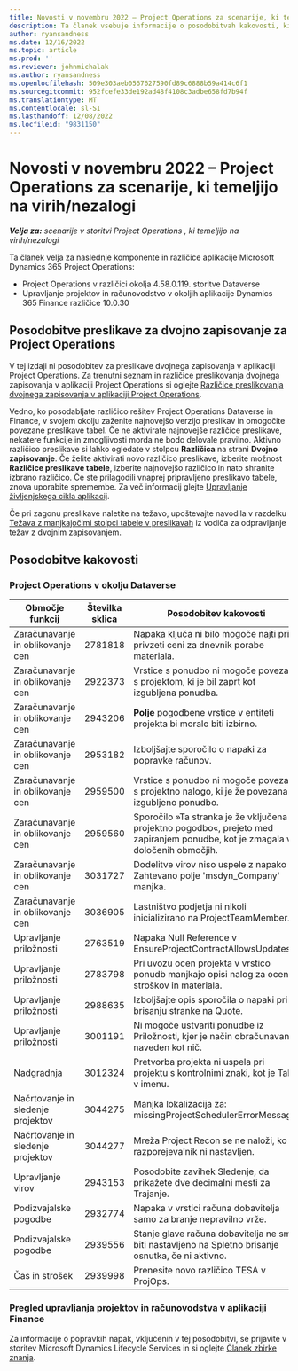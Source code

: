 ```yaml
---
title: Novosti v novembru 2022 – Project Operations za scenarije, ki temeljijo na virih/nezalogi
description: Ta članek vsebuje informacije o posodobitvah kakovosti, ki so na voljo v izdaji Microsofta Dynamics 365 Project Operations novembra 2022 za scenarije, ki temeljijo na virih/nezaloženih.
author: ryansandness
ms.date: 12/16/2022
ms.topic: article
ms.prod: ''
ms.reviewer: johnmichalak
ms.author: ryansandness
ms.openlocfilehash: 509e303aeb0567627590fd89c6888b59a414c6f1
ms.sourcegitcommit: 952fcefe33de192ad48f4108c3adbe658fd7b94f
ms.translationtype: MT
ms.contentlocale: sl-SI
ms.lasthandoff: 12/08/2022
ms.locfileid: "9831150"
---
```

# <a name="whats-new-november-2022---project-operations-for-resourcenon-stocked-based-scenarios"></a>Novosti v novembru 2022 – Project Operations za scenarije, ki temeljijo na virih/nezalogi

_**Velja za:** scenarije v storitvi Project Operations , ki temeljijo na virih/nezalogi_

Ta članek velja za naslednje komponente in različice aplikacije Microsoft Dynamics 365 Project Operations:

- Project Operations v različici okolja 4.58.0.119. storitve Dataverse
- Upravljanje projektov in računovodstvo v okoljih aplikacije Dynamics 365 Finance različice 10.0.30

## <a name="project-operations-dual-write-maps-updates"></a>Posodobitve preslikave za dvojno zapisovanje za Project Operations

V tej izdaji ni posodobitev za preslikave dvojnega zapisovanja v aplikaciji Project Operations. Za trenutni seznam in različice preslikovanja dvojnega zapisovanja v aplikaciji Project Operations si oglejte [Različice preslikovanja dvojnega zapisovanja v aplikaciji Project Operations](../environment/resource-dual-write-maps.md).

Vedno, ko posodabljate različico rešitev Project Operations Dataverse in Finance, v svojem okolju zaženite najnovejšo verzijo preslikav in omogočite povezane preslikave tabel. Če ne aktivirate najnovejše različice preslikave, nekatere funkcije in zmogljivosti morda ne bodo delovale pravilno. Aktivno različico preslikave si lahko ogledate v stolpcu **Različica** na strani **Dvojno zapisovanje**. Če želite aktivirati novo različico preslikave, izberite možnost **Različice preslikave tabele**, izberite najnovejšo različico in nato shranite izbrano različico. Če ste prilagodili vnaprej pripravljeno preslikavo tabele, znova uporabite spremembe. Za več informacij glejte [Upravljanje življenjskega cikla aplikacij](/dynamics365/fin-ops-core/dev-itpro/data-entities/dual-write/app-lifecycle-management).

Če pri zagonu preslikave naletite na težavo, upoštevajte navodila v razdelku [Težava z manjkajočimi stolpci tabele v preslikavah](/dynamics365/fin-ops-core/dev-itpro/data-entities/dual-write/dual-write-troubleshooting-finops-upgrades#missing-table-columns-issue-on-maps) iz vodiča za odpravljanje težav z dvojnim zapisovanjem.

## <a name="quality-updates"></a>Posodobitve kakovosti

### <a name="project-operations-on-dataverse"></a>Project Operations v okolju Dataverse

| Območje funkcij | Številka sklica | Posodobitev kakovosti |
| --- | --- | --- |
| Zaračunavanje in oblikovanje cen | 2781818 | Napaka ključa ni bilo mogoče najti pri privzeti ceni za dnevnik porabe materiala. |
| Zaračunavanje in oblikovanje cen | 2922373 | Vrstice s ponudbo ni mogoče povezati s projektom, ki je bil zaprt kot izgubljena ponudba. |
| Zaračunavanje in oblikovanje cen | 2943206 | **Polje** pogodbene vrstice v entiteti projekta bi moralo biti izbirno. |
| Zaračunavanje in oblikovanje cen | 2953182 | Izboljšajte sporočilo o napaki za popravke računov.|
| Zaračunavanje in oblikovanje cen | 2959500 | Vrstice s ponudbo ni mogoče povezati s projektno nalogo, ki je že povezana z izgubljeno ponudbo.|
| Zaračunavanje in oblikovanje cen | 2959560 | Sporočilo »Ta stranka je že vključena v projektno pogodbo«, prejeto med zapiranjem ponudbe, kot je zmagala v določenih območjih. |
| Zaračunavanje in oblikovanje cen | 3031727 | Dodelitve virov niso uspele z napako Zahtevano polje 'msdyn_Company' manjka. |
| Zaračunavanje in oblikovanje cen | 3036905 | Lastništvo podjetja ni nikoli inicializirano na ProjectTeamMember. |
| Upravljanje priložnosti | 2763519 | Napaka Null Reference v EnsureProjectContractAllowsUpdates. |
| Upravljanje priložnosti | 2783798 | Pri uvozu ocen projekta v vrstico ponudb manjkajo opisi nalog za ocene stroškov in materiala.|
| Upravljanje priložnosti | 2988635 | Izboljšajte opis sporočila o napaki pri brisanju stranke na Quote. |
| Upravljanje priložnosti | 3001191 | Ni mogoče ustvariti ponudbe iz Priložnosti, kjer je način obračunavanja naveden kot nič. |
| Nadgradnja | 3012324 | Pretvorba projekta ni uspela pri projektu s kontrolnimi znaki, kot je Tab, v imenu. || Načrtovanje in sledenje projektov | 2790384 | Časovna omejitev Pending OperationSet je prekratka. |
| Načrtovanje in sledenje projektov | 3044275 | Manjka lokalizacija za: missingProjectSchedulerErrorMessage. |
| Načrtovanje in sledenje projektov | 3044277 | Mreža Project Recon se ne naloži, ko razporejevalnik ni nastavljen.|
| Upravljanje virov | 2943153 | Posodobite zavihek Sledenje, da prikažete dve decimalni mesti za Trajanje.|
| Podizvajalske pogodbe | 2932774 | Napaka v vrstici računa dobavitelja samo za branje nepravilno vrže. |
| Podizvajalske pogodbe | 2939556 | Stanje glave računa dobavitelja ne sme biti nastavljeno na Spletno brisanje osnutka, če ni aktivno. |
| Čas in strošek | 2939998 | Prenesite novo različico TESA v ProjOps. |


### <a name="project-management-and-accounting-in-finance"></a>Pregled upravljanja projektov in računovodstva v aplikaciji Finance

Za informacije o popravkih napak, vključenih v tej posodobitvi, se prijavite v storitev Microsoft Dynamics Lifecycle Services in si oglejte [Članek zbirke znanja](https://fix.lcs.dynamics.com/Issue/Details?bugId=745468).
